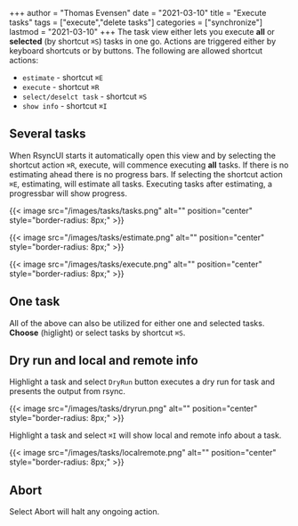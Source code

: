 +++
author = "Thomas Evensen"
date = "2021-03-10"
title =  "Execute tasks"
tags = ["execute","delete tasks"]
categories = ["synchronize"]
lastmod = "2021-03-10"
+++
The task view either lets you execute **all** or **selected** (by shortcut `⌘S`) tasks in one go. Actions are triggered either by keyboard shortcuts or by buttons. The following are allowed shortcut actions:

- `estimate` - shortcut `⌘E`
- `execute` - shortcut `⌘R`
- `select/deselct task` - shortcut `⌘S`
- `show info` - shortcut `⌘I`

## Several tasks

When RsyncUI starts it automatically open this view and by selecting the shortcut action `⌘R`, execute, will commence executing **all** tasks. If there is no estimating ahead there is no progress bars.  If selecting the shortcut action `⌘E`, estimating, will estimate all tasks. Executing tasks after estimating, a progressbar will show progress. 

{{< image src="/images/tasks/tasks.png" alt="" position="center" style="border-radius: 8px;" >}}

{{< image src="/images/tasks/estimate.png" alt="" position="center" style="border-radius: 8px;" >}}

{{< image src="/images/tasks/execute.png" alt="" position="center" style="border-radius: 8px;" >}}

## One task

All of the above can also be utilized for either one and selected tasks. **Choose** (higlight) or select tasks by shortcut `⌘S`.

## Dry run and local and remote info

Highlight a task and select `DryRun` button executes a dry run for task and presents the output from rsync. 

{{< image src="/images/tasks/dryrun.png" alt="" position="center" style="border-radius: 8px;" >}}

Highlight a task and select `⌘I` will show local and remote info about a task.

{{< image src="/images/tasks/localremote.png" alt="" position="center" style="border-radius: 8px;" >}}

## Abort

Select Abort will halt any ongoing action.
